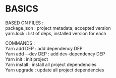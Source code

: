 # BASICS  
  
  
BASED ON FILES :   
package.json : project metadata; accepted version  
yarn.lock : list of deps, installed version for each  
  
COMMANDS :   
Yarn add DEP : add dependency DEP  
Yarn add --dev DEP : add dev-dependency DEP  
Yarn init : init project  
Yarn install : install all project dependencies  
Yarn upgrade : update all project dependencies  

